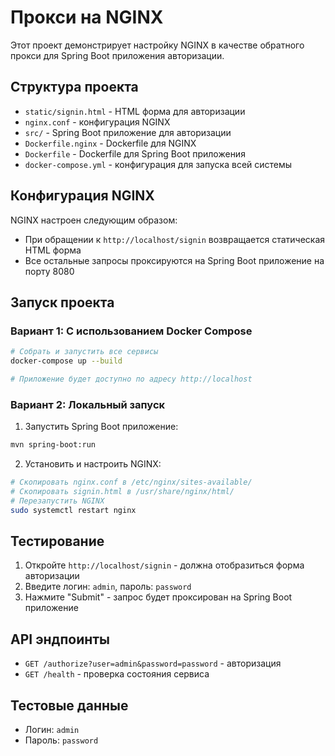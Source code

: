 # Прокси на NGINX

Этот проект демонстрирует настройку NGINX в качестве обратного прокси для Spring Boot приложения авторизации.

## Структура проекта

- `static/signin.html` - HTML форма для авторизации
- `nginx.conf` - конфигурация NGINX
- `src/` - Spring Boot приложение для авторизации
- `Dockerfile.nginx` - Dockerfile для NGINX
- `Dockerfile` - Dockerfile для Spring Boot приложения
- `docker-compose.yml` - конфигурация для запуска всей системы

## Конфигурация NGINX

NGINX настроен следующим образом:
- При обращении к `http://localhost/signin` возвращается статическая HTML форма
- Все остальные запросы проксируются на Spring Boot приложение на порту 8080

## Запуск проекта

### Вариант 1: С использованием Docker Compose

```bash
# Собрать и запустить все сервисы
docker-compose up --build

# Приложение будет доступно по адресу http://localhost
```

### Вариант 2: Локальный запуск

1. Запустить Spring Boot приложение:
```bash
mvn spring-boot:run
```

2. Установить и настроить NGINX:
```bash
# Скопировать nginx.conf в /etc/nginx/sites-available/
# Скопировать signin.html в /usr/share/nginx/html/
# Перезапустить NGINX
sudo systemctl restart nginx
```

## Тестирование

1. Откройте `http://localhost/signin` - должна отобразиться форма авторизации
2. Введите логин: `admin`, пароль: `password`
3. Нажмите "Submit" - запрос будет проксирован на Spring Boot приложение

## API эндпоинты

- `GET /authorize?user=admin&password=password` - авторизация
- `GET /health` - проверка состояния сервиса

## Тестовые данные

- Логин: `admin`
- Пароль: `password` 